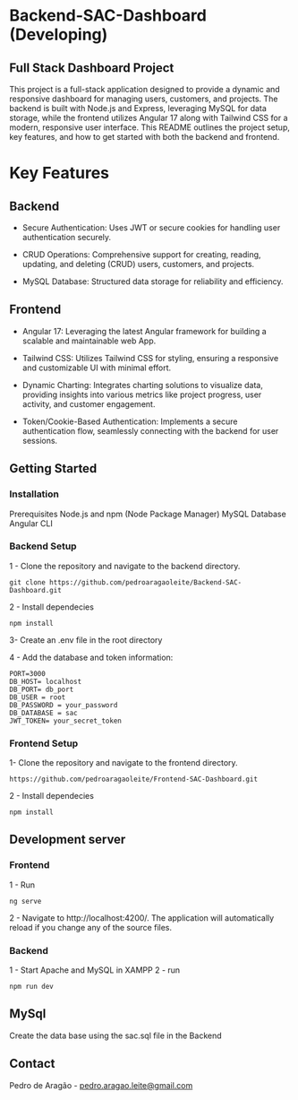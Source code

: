 ﻿# Backend-SAC-Dashboard (Developing)

## Full Stack Dashboard Project
This project is a full-stack application designed to provide a dynamic and responsive dashboard for managing users, customers, and projects. The backend is built with Node.js and Express, leveraging MySQL for data storage, while the frontend utilizes Angular 17 along with Tailwind CSS for a modern, responsive user interface. This README outlines the project setup, key features, and how to get started with both the backend and frontend.

# Key Features


## Backend

* Secure Authentication: Uses JWT or secure cookies for handling user authentication securely.

* CRUD Operations: Comprehensive support for creating, reading, updating, and deleting (CRUD) users, customers, and projects.

* MySQL Database: Structured data storage for reliability and efficiency.


## Frontend

* Angular 17: Leveraging the latest Angular framework for building a scalable and maintainable web App.

* Tailwind CSS: Utilizes Tailwind CSS for styling, ensuring a responsive and customizable UI with minimal effort.

* Dynamic Charting: Integrates charting solutions to visualize data, providing insights into various metrics like project progress, user activity, and customer engagement.

* Token/Cookie-Based Authentication: Implements a secure authentication flow, seamlessly connecting with the backend for user sessions.


## Getting Started

### Installation

Prerequisites
Node.js and npm (Node Package Manager)
MySQL Database
Angular CLI

### Backend Setup

1 - Clone the repository and navigate to the backend directory.
```
git clone https://github.com/pedroaragaoleite/Backend-SAC-Dashboard.git
```

2 - Install dependecies
```
npm install
```

3- Create an .env file in the root directory

4 - Add the database and token information:
```
PORT=3000
DB_HOST= localhost
DB_PORT= db_port
DB_USER = root
DB_PASSWORD = your_password
DB_DATABASE = sac
JWT_TOKEN= your_secret_token
```

### Frontend Setup

1-  Clone the repository and navigate to the frontend directory.
```
https://github.com/pedroaragaoleite/Frontend-SAC-Dashboard.git
```

2 - Install dependecies
```
npm install
```

## Development server

### Frontend

1 - Run 
```
ng serve
```

2 - Navigate to http://localhost:4200/. The application will automatically reload if you change any of the source files.

### Backend

1 - Start Apache and MySQL in XAMPP
2 - run 
```
npm run dev
```

## MySql
Create the data base using the sac.sql file in the Backend


## Contact
Pedro de Aragão - pedro.aragao.leite@gmail.com





